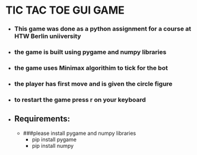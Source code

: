 # TIC TAC TOE GUI GAME
* ### This game was done as a python assignment for a course at HTW Berlin uniiversity 
* ### the game is built using pygame and numpy libraries 
* ### the game uses Minimax algorithim to tick for the bot 
* ### the player has first move and is given the circle figure
* ### to restart the game press r on your keyboard 
* ## Requirements:
  * ###please install pygame and numpy libraries 
    * pip install pygame
    * pip install numpy